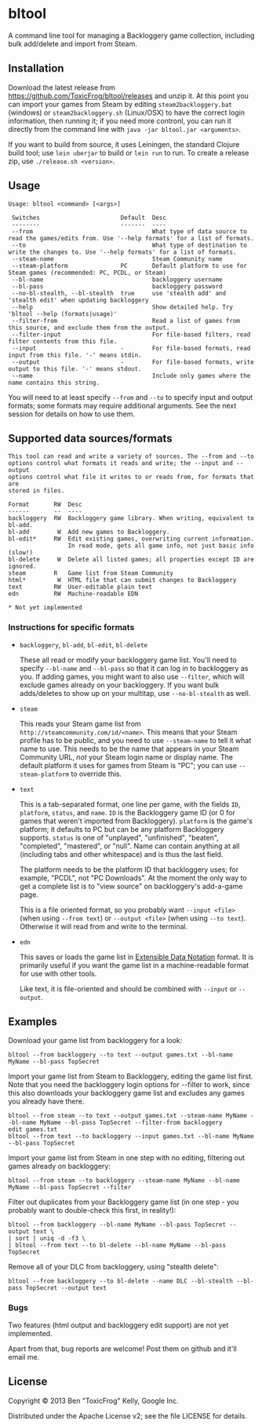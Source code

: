 # bltool

A command line tool for managing a Backloggery game collection, including bulk add/delete and import from Steam.

## Installation

Download the latest release from https://github.com/ToxicFrog/bltool/releases and unzip it. At this point you can import your games from Steam by editing `steam2backloggery.bat` (windows) or `steam2backloggery.sh` (Linux/OSX) to have the correct login information, then running it; if you need more contronl, you can run it directly from the command line with `java -jar bltool.jar <arguments>`.

If you want to build from source, it uses Leiningen, the standard Clojure build tool; use `lein uberjar` to build or `lein run` to run. To create a release zip, use `./release.sh <version>`.

## Usage

    Usage: bltool <command> [<args>]

     Switches                       Default  Desc
     --------                       -------  ----
     --from                                  What type of data source to read the games/edits from. Use '--help formats' for a list of formats.
     --to                                    What type of destination to write the changes to. Use '--help formats' for a list of formats.
     --steam-name                            Steam Community name
     --steam-platform               PC       Default platform to use for Steam games (recommended: PC, PCDL, or Steam)
     --bl-name                               backloggery username
     --bl-pass                               backloggery password
     --no-bl-stealth, --bl-stealth  true     use 'stealth add' and 'stealth edit' when updating backloggery
     --help                                  Show detailed help. Try 'bltool --help (formats|usage)'
     --filter-from                           Read a list of games from this source, and exclude them from the output.
     --filter-input                          For file-based filters, read filter contents from this file.
     --input                        -        For file-based formats, read input from this file. '-' means stdin.
     --output                       -        For file-based formats, write output to this file. '-' means stdout.
     --name                                  Include only games where the name contains this string.

You will need to at least specify `--from` and `--to` to specify input and output formats; some formats may require additional arguments. See the next session for details on how to use them.

## Supported data sources/formats

    This tool can read and write a variety of sources. The --from and --to
    options control what formats it reads and write; the --input and --output
    options control what file it writes to or reads from, for formats that are
    stored in files.

    Format       RW  Desc
    ------       --  ----
    backloggery  RW  Backloggery game library. When writing, equivalent to bl-add.
    bl-add        W  Add new games to Backloggery.
    bl-edit*     RW  Edit existing games, overwriting current information.
                     In read mode, gets all game info, not just basic info (slow!)
    bl-delete     W  Delete all listed games; all properties except ID are ignored.
    steam        R   Game list from Steam Community
    html*         W  HTML file that can submit changes to Backloggery
    text         RW  User-editable plain text
    edn          RW  Machine-readable EDN

    * Not yet implemented

### Instructions for specific formats

* `backloggery`, `bl-add`, `bl-edit`, `bl-delete`

  These all read or modify your backloggery game list. You'll need to specify `--bl-name` and `--bl-pass` so that it can log in to backloggery as you. If adding games, you might want to also use `--filter`, which will exclude games already on your backloggery. If you want bulk adds/deletes to show up on your multitap, use `--no-bl-stealth` as well.

* `steam`

  This reads your Steam game list from `http://steamcommunity.com/id/<name>`. This means that your Steam profile has to be public, and you need to use `--steam-name` to tell it what name to use. This needs to be the name that appears in your Steam Community URL, *not* your Steam login name or display name. The default platform it uses for games from Steam is "PC"; you can use `--steam-platform` to override this.

* `text`

  This is a tab-separated format, one line per game, with the fields `ID`, `platform`, `status`, and `name`. `ID` is the Backloggery game ID (or 0 for games that weren't imported from Backloggery). `platform` is the game's platform; it defaults to PC but can be any platform Backloggery supports. `status` is one of "unplayed", "unfinished", "beaten", "completed", "mastered", or "null". Name can contain anything at all (including tabs and other whitespace) and is thus the last field.

  The platform needs to be the platform ID that backloggery uses; for example, "PCDL", not "PC Downloads". At the moment the only way to get a complete list is to "view source" on backloggery's add-a-game page.

  This is a file oriented format, so you probably want `--input <file>` (when using `--from text`) or `--output <file>` (when using `--to text`). Otherwise it will read from and write to the terminal.

* `edn`

  This saves or loads the game list in [Extensible Data Notation](https://github.com/edn-format/edn) format. It is primarily useful if you want the game list in a machine-readable format for use with other tools.

  Like text, it is file-oriented and should be combined with `--input` or `--output`.

## Examples

Download your game list from backloggery for a look:

    bltool --from backloggery --to text --output games.txt --bl-name MyName --bl-pass TopSecret

Import your game list from Steam to Backloggery, editing the game list first. Note that you need the backloggery login options for --filter to work, since this also downloads your backloggery game list and excludes any games you already have there.

    bltool --from steam --to text --output games.txt --steam-name MyName --bl-name MyName --bl-pass TopSecret --filter-from backloggery
    edit games.txt
    bltool --from text --to backloggery --input games.txt --bl-name MyName --bl-pass TopSecret

Import your game list from Steam in one step with no editing, filtering out games already on backloggery:

    bltool --from steam --to backloggery --steam-name MyName --bl-name MyName --bl-pass TopSecret --filter

Filter out duplicates from your Backloggery game list (in one step - you probably want to double-check this first, in reality!):

    bltool --from backloggery --bl-name MyName --bl-pass TopSecret --output text \
    | sort | uniq -d -f3 \
    | bltool --from text --to bl-delete --bl-name MyName --bl-pass TopSecret

Remove all of your DLC from backloggery, using "stealth delete":

    bltool --from backloggery --to bl-delete --name DLC --bl-stealth --bl-pass TopSecret --output text

### Bugs

Two features (html output and backloggery edit support) are not yet implemented.

Apart from that, bug reports are welcome! Post them on github and it'll email me.

## License

Copyright © 2013 Ben "ToxicFrog" Kelly, Google Inc.

Distributed under the Apache License v2; see the file LICENSE for details.

